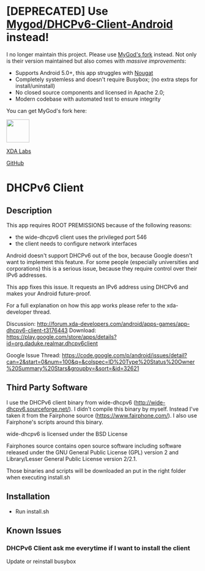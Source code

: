 # [DEPRECATED] Use [Mygod/DHCPv6-Client-Android](https://github.com/Mygod/DHCPv6-Client-Android) instead!

I no longer maintain this project. Please use [MyGod's fork](https://github.com/Mygod/DHCPv6-Client-Android)
instead. Not only is their version maintained but also comes with *massive improvements*:

 - Supports Android 5.0+, this app struggles with [Nougat](https://github.com/realmar/DHCPv6-Client-Android/issues/8)
 - Completely systemless and doesn't require Busybox; (no extra steps for install/uninstall)
 - No closed source components and licensed in Apache 2.0;
 - Modern codebase with automated test to ensure integrity

You can get MyGod's fork here:

<a href="https://play.google.com/store/apps/details?id=be.mygod.dhcpv6client" target="_blank"><img src="https://play.google.com/intl/en_us/badges/images/generic/en-play-badge.png" height="60"></a>

[XDA Labs](https://labs.xda-developers.com/store/app/be.mygod.dhcpv6client)

[GitHub](https://github.com/Mygod/DHCPv6-Client-Android)

DHCPv6 Client
=============

Description
-----------
This app requires ROOT PREMISSIONS because of the following reasons:
  - the wide-dhcpv6 client uses the privileged port 546
  - the client needs to configure network interfaces

Android doesn't support DHCPv6 out of the box, because Google doesn't want to implement this feature. For some people (especially universities and corporations) this is a serious issue, because they require control over their IPv6 addresses.

This app fixes this issue. It requests an IPv6 address using DHCPv6 and makes your Android future-proof.

For a full explanation on how this app works please refer to the xda-developer thread.

Discussion: http://forum.xda-developers.com/android/apps-games/app-dhcpv6-client-t3176443
Download: https://play.google.com/store/apps/details?id=org.daduke.realmar.dhcpv6client

Google Issue Thread: https://code.google.com/p/android/issues/detail?can=2&start=0&num=100&q=&colspec=ID%20Type%20Status%20Owner%20Summary%20Stars&groupby=&sort=&id=32621

Third Party Software
--------------------
I use the DHCPv6 client binary from wide-dhcpv6 (http://wide-dhcpv6.sourceforge.net/). I didn't compile this binary by myself. Instead I've taken it from the Fairphone source (https://www.fairphone.com/). I also use Fairphone's scripts around this binary.

wide-dhcpv6 is licensed under the BSD License

Fairphones source contains open source software including software released under the GNU General Public License (GPL) version 2 and Library/Lesser General Public License version 2/2.1.

Those binaries and scripts will be downloaded an put in the right folder when executing install.sh

Installation
------------
  - Run install.sh

Known Issues
------------
### DHCPv6 Client ask me everytime if I want to install the client
Update or reinstall busybox
